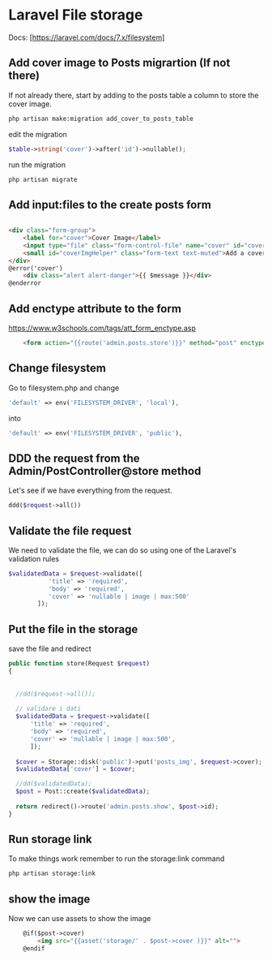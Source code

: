 # Laravel File storage
Docs: [https://laravel.com/docs/7.x/filesystem]

## Add cover image to Posts migrartion (If not there)

If not already there, start by adding to the posts table a column to store the cover image.

```bash
php artisan make:migration add_cover_to_posts_table
```

edit the migration

```php
$table->string('cover')->after('id')->nullable();
```

run the migration

```bash
php artisan migrate
```

## Add input:files to the create posts form

```html

<div class="form-group">
    <label for="cover">Cover Image</label>
    <input type="file" class="form-control-file" name="cover" id="cover" placeholder="Add a cover image" aria-describedby="coverImgHelper">
    <small id="coverImgHelper" class="form-text text-muted">Add a cover image</small>
</div>
@error('cover')
    <div class="alert alert-danger">{{ $message }}</div>
@enderror
```

## Add enctype attribute to the form

https://www.w3schools.com/tags/att_form_enctype.asp

```html
    <form action="{{route('admin.posts.store')}}" method="post" enctype="multipart/form-data">
```

## Change filesystem

Go to filesystem.php and change

```php
'default' => env('FILESYSTEM_DRIVER', 'local'),
```
into
```php
'default' => env('FILESYSTEM_DRIVER', 'public'),
```

## DDD the request from the Admin/PostController@store method

Let's see if we have everything from the request.

```php
ddd($request->all())
```

## Validate the file request

We need to validate the file, we can do so using one of the Laravel's validation rules

```php
$validatedData = $request->validate([
           'title' => 'required',
           'body' => 'required',
           'cover' => 'nullable | image | max:500'
        ]);
```

## Put the file in the storage

save the file and redirect

```php
public function store(Request $request)
{
        
  
  //dd($request->all());
  
  // validare i dati
  $validatedData = $request->validate([
      'title' => 'required',
      'body' => 'required',   
      'cover' => 'nullable | image | max:500',
      ]);
      
  $cover = Storage::disk('public')->put('posts_img', $request->cover);
  $validatedData['cover'] = $cover;

  //dd($validatedData);
  $post = Post::create($validatedData);
  
  return redirect()->route('admin.posts.show', $post->id);
}
```

## Run storage link

To make things work remember to run the storage:link command

```bash
php artisan storage:link
```

## show the image

Now we can use assets to show the image

```html
    @if($post->cover)
        <img src="{{asset('storage/' . $post->cover )}}" alt="">
    @endif
```
